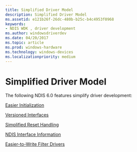 ```yaml
---
title: Simplified Driver Model
description: Simplified Driver Model
ms.assetid: e121b26f-26dc-480b-b25c-b4c4953f0968
keywords:
- NDIS WDK , driver development
ms.author: windowsdriverdev
ms.date: 04/20/2017
ms.topic: article
ms.prod: windows-hardware
ms.technology: windows-devices
ms.localizationpriority: medium
---
```


# Simplified Driver Model





The following NDIS 6.0 features simplify driver development:

[Easier Initialization](easier-initialization.md)

[Versioned Interfaces](versioned-interfaces.md)

[Simplified Reset Handling](simplified-reset-handling.md)

[NDIS Interface Information](ndis-interface-information.md)

[Easier-to-Write Filter Drivers](easier-to-write-filter-drivers.md)

 

 





